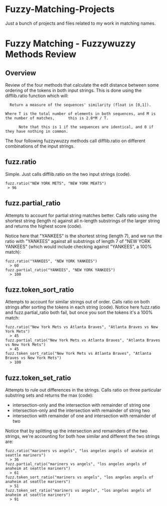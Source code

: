 # Fuzzy-Matching-Projects
Just a bunch of projects and files related to my work in matching names. 



# Fuzzy Matching - Fuzzywuzzy Methods Review
## Overview

Review of the four methods that calculate the edit distance between some ordering of the tokens in both input strings. This is done using the difflib.ratio function which will:

      Return a measure of the sequences' similarity (float in [0,1]).

    Where T is the total number of elements in both sequences, and M is the number of matches,      this is 2.0*M / T. 
          
          Note that this is 1 if the sequences are identical, and 0 if they have nothing in common.


The four following fuzzywuzzy methods call difflib.ratio on different combinations of the input strings.

## fuzz.ratio

Simple. Just calls difflib.ratio on the two input strings (code).

    fuzz.ratio("NEW YORK METS", "NEW YORK MEATS")
     > 96


## fuzz.partial_ratio

Attempts to account for partial string matches better. Calls ratio using the shortest string (length n) against all n-length substrings of the larger string and returns the highest score (code).

Notice here that "YANKEES" is the shortest string (length 7), and we run the ratio with "YANKEES" against all substrings of length 7 of "NEW YORK YANKEES" (which would include checking against "YANKEES", a 100% match):

    fuzz.ratio("YANKEES", "NEW YORK YANKEES")
      > 60
    fuzz.partial_ratio("YANKEES", "NEW YORK YANKEES")
      > 100

## fuzz.token_sort_ratio

Attempts to account for similar strings out of order. Calls ratio on both strings after sorting the tokens in each string (code). Notice here fuzz.ratio and fuzz.partial_ratio both fail, but once you sort the tokens it's a 100% match:

    fuzz.ratio("New York Mets vs Atlanta Braves", "Atlanta Braves vs New York Mets")
      > 45
    fuzz.partial_ratio("New York Mets vs Atlanta Braves", "Atlanta Braves vs New York Mets")
      > 45
    fuzz.token_sort_ratio("New York Mets vs Atlanta Braves", "Atlanta Braves vs New York Mets")
      > 100

## fuzz.token_set_ratio

Attempts to rule out differences in the strings. Calls ratio on three particular substring sets and returns the max (code):

- intersection-only and the intersection with remainder of string one
- intersection-only and the intersection with remainder of string two
- intersection with remainder of one and intersection with remainder of two

Notice that by splitting up the intersection and remainders of the two strings, we're accounting for both how similar and different the two strings are:

    fuzz.ratio("mariners vs angels", "los angeles angels of anaheim at seattle mariners")
      > 36
    fuzz.partial_ratio("mariners vs angels", "los angeles angels of anaheim at seattle mariners")
      > 61
    fuzz.token_sort_ratio("mariners vs angels", "los angeles angels of anaheim at seattle mariners")
      > 51
    fuzz.token_set_ratio("mariners vs angels", "los angeles angels of anaheim at seattle mariners")
      > 91
